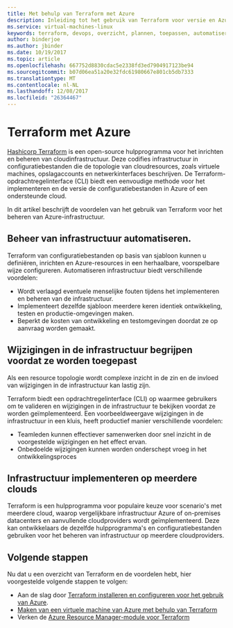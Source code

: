 ```yaml
---
title: Met behulp van Terraform met Azure
description: Inleiding tot het gebruik van Terraform voor versie en Azure-infrastructuur te implementeren.
ms.service: virtual-machines-linux
keywords: terraform, devops, overzicht, plannen, toepassen, automatiseren
author: binderjoe
ms.author: jbinder
ms.date: 10/19/2017
ms.topic: article
ms.openlocfilehash: 667752d8830cdac5e2338fd3ed7904917123be94
ms.sourcegitcommit: b07d06ea51a20e32fdc61980667e801cb5db7333
ms.translationtype: MT
ms.contentlocale: nl-NL
ms.lasthandoff: 12/08/2017
ms.locfileid: "26364467"
---
```

# <a name="terraform-with-azure"></a>Terraform met Azure

[Hashicorp Terraform](https://www.terraform.io/) is een open-source hulpprogramma voor het inrichten en beheren van cloudinfrastructuur. Deze codifies infrastructuur in configuratiebestanden die de topologie van cloudresources, zoals virtuele machines, opslagaccounts en netwerkinterfaces beschrijven. De Terraform-opdrachtregelinterface (CLI) biedt een eenvoudige methode voor het implementeren en de versie de configuratiebestanden in Azure of een ondersteunde cloud.

In dit artikel beschrijft de voordelen van het gebruik van Terraform voor het beheren van Azure-infrastructuur.

## <a name="automate-infrastructure-management"></a>Beheer van infrastructuur automatiseren.

Terraform van configuratiebestanden op basis van sjabloon kunnen u definiëren, inrichten en Azure-resources in een herhaalbare, voorspelbare wijze configureren. Automatiseren infrastructuur biedt verschillende voordelen:

- Wordt verlaagd eventuele menselijke fouten tijdens het implementeren en beheren van de infrastructuur.
- Implementeert dezelfde sjabloon meerdere keren identiek ontwikkeling, testen en productie-omgevingen maken.
- Beperkt de kosten van ontwikkeling en testomgevingen doordat ze op aanvraag worden gemaakt.

## <a name="understand-infrastructure-changes-before-they-are-applied"></a>Wijzigingen in de infrastructuur begrijpen voordat ze worden toegepast 

Als een resource topologie wordt complexe inzicht in de zin en de invloed van wijzigingen in de infrastructuur kan lastig zijn.

Terraform biedt een opdrachtregelinterface (CLI) op waarmee gebruikers om te valideren en wijzigingen in de infrastructuur te bekijken voordat ze worden geïmplementeerd. Een voorbeeldweergave wijzigingen in de infrastructuur in een kluis, heeft productief manier verschillende voordelen:
- Teamleden kunnen effectiever samenwerken door snel inzicht in de voorgestelde wijzigingen en het effect ervan.
- Onbedoelde wijzigingen kunnen worden onderschept vroeg in het ontwikkelingsproces


## <a name="deploy-infrastructure-to-multiple-clouds"></a>Infrastructuur implementeren op meerdere clouds

Terraform is een hulpprogramma voor populaire keuze voor scenario's met meerdere cloud, waarop vergelijkbare infrastructuur Azure of on-premises datacenters en aanvullende cloudproviders wordt geïmplementeerd. Deze kan ontwikkelaars de dezelfde hulpprogramma's en configuratiebestanden gebruiken voor het beheren van infrastructuur op meerdere cloudproviders.

## <a name="next-steps"></a>Volgende stappen

Nu dat u een overzicht van Terraform en de voordelen hebt, hier voorgestelde volgende stappen te volgen:

- Aan de slag door [Terraform installeren en configureren voor het gebruik van Azure](https://docs.microsoft.com/azure/virtual-machines/linux/terraform-install-configure).
- [Maken van een virtuele machine van Azure met behulp van Terraform](https://docs.microsoft.com/azure/virtual-machines/linux/terraform-create-complete-vm)
- Verken de [Azure Resource Manager-module voor Terraform](https://www.terraform.io/docs/providers/azurerm/) 